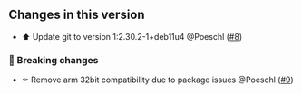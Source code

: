 ## Changes in this version

- ⬆️ Update git to version 1:2.30.2-1+deb11u4 @Poeschl ([#8](https://github.com/Poeschl-HomeAssistant-Addons/pigpio/pull/8))

### 🚨 Breaking changes

- ⚰️ Remove arm 32bit compatibility due to package issues @Poeschl ([#9](https://github.com/Poeschl-HomeAssistant-Addons/pigpio/pull/9))
